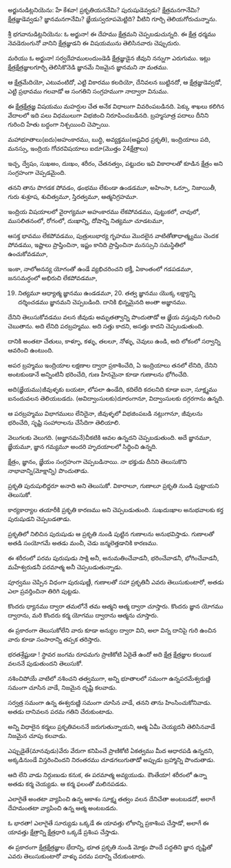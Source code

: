 అర్జునుడిట్లనియెను: హే కేశవా! ప్రకృతియననేమి? పురుషుడెవ్వడు? క్షేత్రమనగానేమి? క్షేత్రజ్ఞుడెవ్వడు? జ్ఞానమనగానేమి? జ్ఞేయస్వరూపమెట్టిది? వీటిని గూర్చి తెలియగోరుచున్నాను.

శ్రీ భగవానుడిట్లనియెను: ఓ అర్జునా! ఈ దేహము క్షేత్రమని చెప్పబడుచున్నది. ఈ క్షేత్ర ధర్మము నెవడెరుంగునో వానిని క్షేత్రజ్ఞుడని ఈ విషయమును తెలిసినవారు చెప్పుదురు.

మరియు ఓ అర్జునా! సర్వదేహములందుండెడి క్షేత్రజ్ఞుడైన జీవుని నన్నుగా ఎరుగుము. ఇట్లు క్షేత్రక్షేత్రజ్ఞులగూర్చి తెలిసికొనెడి జ్ఞానమే నిజమైన జ్ఞానమని నా మతము.

ఆ క్షేత్రమేదియో, ఎటువంటిదో, ఎట్టి వికారము కలదియో, దేనివలన బుట్టినదో, ఆ క్షేత్రజ్ఞుడెవ్వడో, ఎట్టి ప్రభావము గలవాడో ఆ సంగతిని సంగ్రహముగా నాద్వారా వినుము.

ఈ క్షేత్రక్షేత్రజ్ఞ విషయము మహర్షుల చేత అనేక విధాలుగా వివరింపబడినది. పెక్కు శాఖలు కలిగిన వేదాలలో ఇది పలు విధములుగా విభజించి నిరూపించబడినది. బ్రహ్మసూత్ర పదాలు దీనిని గురించి హేతు బద్ధంగా నిశ్చయించి చెప్పాయి.

మహాభూతాలు(ఐదు)అహంకారము, బుద్ధి, అవ్యక్తము(అష్టవిధ ప్రకృతి), ఇంద్రియాలు పది, మనస్సు, ఇంద్రియ గోచరవిషయాలు ఐదూ(మొత్తం 24క్షేత్రాలు)

ఇచ్చ, ద్వేషం, సుఖఅం, దుఃఖం, శరీరం, చేతనత్వం, పట్టుదల ఇవి వికారాలతో కూడిన క్షేత్రం అని సంగ్రహంగా చెప్పడమైంది.

తనని తాను పొగడక పోవడం, ఢంభము లేకుండా ఉండడమూ, అహింసా, ఓర్పూ, నిజాయితీ, గురు శుశ్రూష, శుచిత్వమూ, స్తిరత్వమూ, ఆత్మనిగ్రహమూ.

ఇంద్రియ విషయాలలో వైరాగ్యమూ అహంకారము లేకపోవడము, పుట్టుకలో, చావులో, ముసలితనంలో, రోగంలో, దుఃఖాన్ని, దోషాన్ని నిత్యమూ చూడటమూ,

ఆసక్త భావము లేకపోవడము, పుత్రులుభార్య గృహము మొదలైన వాటితోతాధాత్మ్యము చెందక పోవడము, ఇష్టాలు ప్రాప్తించినా, ఇష్టం కానిది ప్రాప్తించినా మనస్సుని సమస్థితిలో ఉంచుకోవడమూ,

ఇంకా, నాలోఅనన్య యోగంతో ఉండే వ్యభిచరించని భక్తీ, ఏకాంతంలో గడపడమూ, జనసమర్ధంలో అభిరుచి లేకపోవడమూ,

19. నిత్యమూ ఆధ్యాత్మ జ్ఞానము ఉండడమూ, 20. తత్వ జ్ఞానము యొక్క లక్ష్యాన్ని దర్శించడము జ్ఞానమని చెప్పబడింది. దానికి భిన్నమైనది అంతా అజ్ఞానము.

దేనిని తెలుసుకోవడము వలన జీవుడు అమృతత్వాన్ని పొందుతాడో ఆ జ్ఞేయ వస్తువుని గురించి చెబుతాను. అది లేనిది పరబ్రహ్మము. అది సత్తు కాదని, అసత్తు కాదని చెప్పబడుతుంది.

దానికి అంతటా చేతులు, కాళ్ళూ, కళ్ళు, తలలూ, నోళ్ళు, చెవులు ఉండి, అది లోకంలో సర్వాన్ని ఆవరించి ఉంటుంది.

అపర బ్రహ్మము ఇంద్రియాల లక్షణాల ద్వారా ప్రకాశించేది, ఏ ఇంద్రియాలు తనలో లేనిది, దేనిని అంటకుండానే అన్నింటినీ భరించేది, గుణ హీనమైనా కూడా గుణాలను భోగించేది.

అది(జ్ఞేయము)జీవుళ్ళకు బయటా, లోపలా ఉండేది, కదిలేది కదలనిది కూడా ఐనా, సూక్ష్మము ఐనందువలన తెలియబడదు. (అవిద్వాంసులకు)దూరంగానూ, విద్వాంసులకు దగ్గరగాను ఉన్నది.

ఆ పరబ్రహ్మము విభాగములు లేనిదైనా, జీవుళ్ళలో విభజింపబడి నట్లుగానూ, జీవులను భరించేది, సృష్టి సంహారాలను చేసేదిగా తెలియాలి.

వెలుగలకు వెలుగది. (అజ్ఞానమనే)చీకటికి ఆవల ఉన్నదని చెప్పబడుతుంది. అదే జ్ఞానమూ, జ్ఞేయమూ, జ్ఞాన గమ్యమూ అందరి హృదయాలలో సిద్ధించి ఉన్నది.

క్షేత్రం, జ్ఞానం, జ్ఞేయం సంగ్రహంగా చెప్పబడినాయి. నా భక్తుడు దీనిని తెలుసుకొని నాభావాన్ని(మోక్షాన్ని) పొందుతాడు.

ప్రకృతి పురుషులిద్దరూ అనాది అని తెలుసుకో. వికారాలూ, గుణాలూ ప్రకృతి నుండి పుట్టాయని తెలుసుకో.

కార్యకార్యాల తయారీకి ప్రకృతి కారణము అని చెప్పబడుతుంది. సుఖదుఃఖాల అనుభవాలకు కర్త పురుషుడని చెప్పబడతాడు.

ప్రకృతిలో నిలిచిన పురుషుడు ఆ ప్రకృతి నుండి పుట్టిన గుణాలను అనుభవిస్తాడు. గుణాలతో అతడి సంయోగమే అతడు మంచీ, చెడు జన్మలెత్తడానికి కారణము.

ఈ శరీరంలో పరమ పురుషుడు సాక్షి అనీ, అనుమతించేవాడనీ, భరించేవాడనీ, భోగించేవాడనీ, మహేశ్వరుడనీ పరమాత్మ అనీ చెప్పబడుతున్నాడు.

పూర్వము చెప్పిన విధంగా పురుషుణ్ణీ, గుణాలతో సహా ప్రకృతినీ ఎవరు తెలుసుకుంటారో, అతడు ఎలా ప్రవర్తించినా తిరిగి పుట్టడు.

కొందరు ధ్యానము ద్వారా తమలోనే తమ ఆత్మని ఆత్మ ద్వారా చూస్తారు. కొందరు జ్ఞాన యోగము ద్వారాను, మరి కొందరు కర్మ యోగము ద్వారాను ఆత్మను చూస్తారు.

ఈ ప్రకారంగా తెలుసుకోలేని వారు కూడా అన్యుల ద్వారా విని, అలా విన్న దానిపై గురి ఉంచిన వారు కూడా సంసారాన్ని తప్పక తరిస్తారు.

భరతశ్రేష్టుడా ! స్థావర జంగమ రూపమగు ప్రాణికోటి ఏదైతే ఉందో అది క్షేత్ర క్షేత్రజ్ఞుల కలయిక వలననే పుడుతుందని తెలుసుకో.

నశించిపోయే వాటిలో నశించని తత్వముగా, అన్ని భూతాలలో సమంగా ఉన్నపరమేశ్వరుణ్ణి సమంగా చూసిన వాడే, నిజమైన దృష్టి కలవాడు.

సర్వత్ర సమంగా ఉన్న ఈశ్వరుణ్ణి సమంగా చూసిన వాడే, తనని తాను హింసించుకోనివాడు. అతడు దానివలన పరమ గతిని చేరుకుంటాడు.

అన్ని విధాలైన కర్మలు ప్రకృతివలననే జరుగుతున్నాయని, ఆత్మ ఏమీ చెయ్యదనీ తెలిసినవాడే నిజమైన చూపు కలవాడు.

ఎప్పుడైతే(మానవుడు)వేరు వేరుగా కనిపించే ప్రాణికోటి ఏకత్వము మీద ఆధారపడి ఉన్నదని, అక్కడినుండే విస్తరించిందని నిరంతరము చూడగలుగుతాడో అప్పుడు బ్రహ్మాన్ని పొందుతాడు.

ఆది లేని వాడు నిర్గుణుడు కనుక, ఈ పరమాత్మ అవ్యయుడు. కౌంతేయా! శరీరంలో ఉన్నా అతడు కర్మ చెయ్యడు. ఆ కర్మ ఫలంతో మలినపడడు.

ఎలాగైతే అంతటా వ్యాపించి ఉన్న ఆకాశం సూక్ష్మ తత్వం వలన దేనిచేతా అంటబడదో, అలాగే దేహమంతటా వ్యాపించి ఉన్న ఆత్మ అంటబడదు.

ఓ భారతా! ఎలాగైతే సూర్యుడు ఒక్కడే ఈ యావత్తు లోకాన్ని ప్రకాశింప చేస్తాడో, అలాగే ఈ యావత్తు క్షేత్రాన్ని క్షేత్రధారి ఒక్కడే ప్రశింప చేస్తాడు.

ఈ ప్రకారంగా క్షేత్రక్షేత్రజ్ఞుల భేదాన్ని, భూత ప్రకృతి నుండి మోక్షం పొందే పద్ధతిని జ్ఞాన దృష్టితో ఎవరు తెలుసుకుంటారో వాళ్ళు పరమ పదాన్ని చేరుకుంటారు.